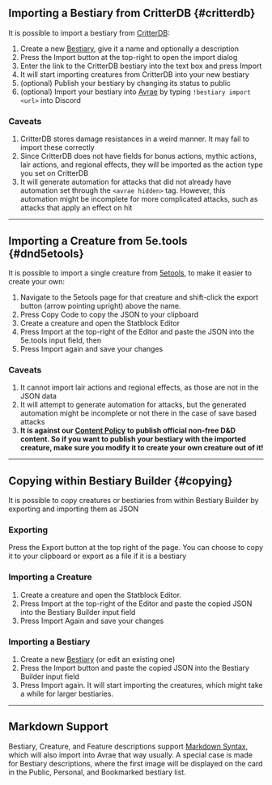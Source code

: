 ## Importing a Bestiary from CritterDB {#critterdb}

It is possible to import a bestiary from [CritterDB](https://critterdb.com):

1. Create a new [Bestiary](/my-bestiaries), give it a name and optionally a description
2. Press the Import button at the top-right to open the import dialog
3. Enter the link to the CritterDB bestiary into the text box and press Import
4. It will start importing creatures from CritterDB into your new bestiary
5. (optional) Publish your bestiary by changing its status to public
6. (optional) Import your bestiary into [Avrae](https://avrae.io/) by typing `!bestiary import <url>` into Discord

### Caveats

1. CritterDB stores damage resistances in a weird manner. It may fail to import these correctly
2. Since CritterDB does not have fields for bonus actions, mythic actions, lair actions, and regional effects, they will be imported as the action type you set on CritterDB
3. It will generate automation for attacks that did not already have automation set through the `<avrae hidden>` tag. However, this automation might be incomplete for more complicated attacks, such as attacks that apply an effect on hit

----
## Importing a Creature from 5e.tools {#dnd5etools}

It is possible to import a single creature from [5etools](https://5e.tools), to make it easier to create your own:

1. Navigate to the 5etools page for that creature and shift-click the export button (arrow pointing upright) above the name.
2. Press Copy Code to copy the JSON to your clipboard
3. Create a creature and open the Statblock Editor
4. Press Import at the top-right of the Editor and paste the JSON into the 5e.tools input field, then
5. Press Import again and save your changes

### Caveats

1. It cannot import lair actions and regional effects, as those are not in the JSON data
2. It will attempt to generate automation for attacks, but the generated automation might be incomplete or not there in the case of save based attacks
3. **It is against our [Content Policy](/content-policy) to publish official non-free D&D content. So if you want to publish your bestiary with the imported creature, make sure you modify it to create your own creature out of it!**

----
## Copying within Bestiary Builder {#copying}

It is possible to copy creatures or bestiaries from within Bestiary Builder by exporting and importing them as JSON

### Exporting

Press the Export button at the top right of the page. You can choose to copy it to your clipboard or export as a file if it is a bestiary

### Importing a Creature

1. Create a creature and open the Statblock Editor.
2. Press Import at the top-right of the Editor and paste the copied JSON into the Bestiary Builder input field
3. Press Import Again and save your changes

### Importing a Bestiary

1. Create a new [Bestiary](/my-bestiaries) (or edit an existing one)
2. Press the Import button and paste the copied JSON into the Bestiary Builder input field
3. Press Import again. It will start importing the creatures, which might take a while for larger bestiaries.

----
## Markdown Support 
Bestiary, Creature, and Feature descriptions support [Markdown Syntax](https://www.markdownguide.org/basic-syntax/), which will also import into Avrae that way usually. 
A special case is made for Bestiary descriptions, where the first image will be displayed on the card in the Public, Personal, and Bookmarked bestiary list.